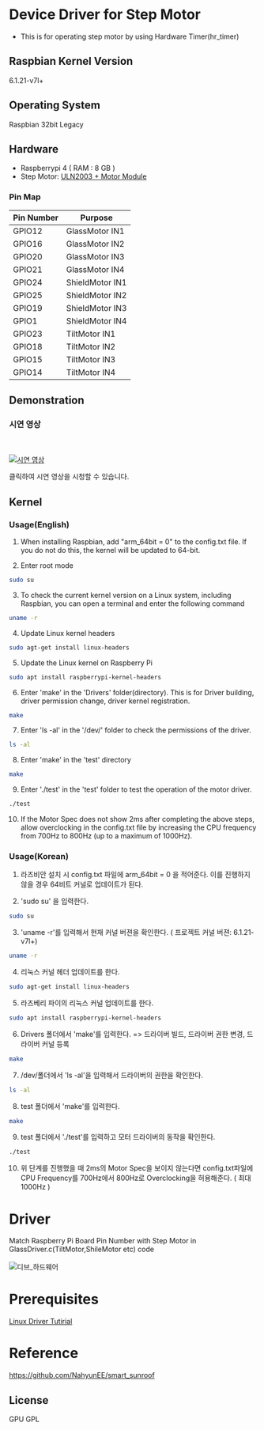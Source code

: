 # Device Driver for Step Motor
- This is for operating step motor by using Hardware Timer(hr_timer) 

## Raspbian Kernel Version
6.1.21-v7l+

## Operating System
Raspbian 32bit Legacy

## Hardware 
- Raspberrypi 4 ( RAM : 8 GB ) 
- Step Motor: [ULN2003 + Motor Module](https://www.devicemart.co.kr/goods/view?no=1327608)

### Pin Map 
| Pin Number|Purpose|
|----|--------------------------|
|GPIO12|GlassMotor IN1|
|GPIO16|GlassMotor IN2|
|GPIO20|GlassMotor IN3|
|GPIO21|GlassMotor IN4|
|GPIO24|ShieldMotor IN1|
|GPIO25|ShieldMotor IN2|
|GPIO19|ShieldMotor IN3|
|GPIO1|ShieldMotor IN4|
|GPIO23|TiltMotor IN1|
|GPIO18|TiltMotor IN2|
|GPIO15|TiltMotor IN3|
|GPIO14|TiltMotor IN4|

## Demonstration
### 시연 영상
<br></br>
[![시연 영상](https://img.youtube.com/vi/NBITtxIuxkI/0.jpg)](https://www.youtube.com/watch?v=NBITtxIuxkI)

클릭하여 시연 영상을 시청할 수 있습니다.



## Kernel


### Usage(English) 

1. When installing Raspbian, add "arm_64bit = 0" to the config.txt file. If you do not do this, the kernel will be updated to 64-bit.

2. Enter root mode
```bash
sudo su
```

3. To check the current kernel version on a Linux system, including Raspbian, you can open a terminal and enter the following command
```bash
uname -r
```

4. Update Linux kernel headers
```bash
sudo agt-get install linux-headers
```

5. Update the Linux kernel on Raspberry Pi
```bash
sudo apt install raspberrypi-kernel-headers
```

6. Enter 'make' in the 'Drivers' folder(directory). This is for Driver building, driver permission change, driver kernel registration.
```bash
make
```

7. Enter 'ls -al' in the '/dev/' folder to check the permissions of the driver.
```bash
ls -al
```


8. Enter 'make' in the 'test' directory
```bash
make
```

9. Enter './test' in the 'test' folder to test the operation of the motor driver.
```bash
./test
```

10. If the Motor Spec does not show 2ms after completing the above steps, allow overclocking in the config.txt file by increasing the CPU frequency from 700Hz to 800Hz (up to a maximum of 1000Hz).



### Usage(Korean)

1. 라즈비안 설치 시 config.txt 파일에 arm_64bit = 0 을 적어준다.
   이를 진행하지 않을 경우 64비트 커널로 업데이트가 된다. 

2. 'sudo su' 을 입력한다.
```bash
sudo su
```

3. 'uname -r'를 입력해서 현재 커널 버젼을 확인한다. ( 프로젝트 커널 버젼: 6.1.21-v7l+)
```bash
uname -r
```

4. 리눅스 커널 헤더 업데이트를 한다.
```bash
sudo agt-get install linux-headers
```

5. 라즈베리 파이의 리눅스 커널 업데이트를 한다.
```bash
sudo apt install raspberrypi-kernel-headers
```

6.  Drivers 폴더에서 'make'를 입력한다. => 드라이버 빌드, 드라이버 권한 변경, 드라이버 커널 등록
```bash
make
```

7. /dev/폴더에서 'ls -al'을 입력해서 드라이버의 권한을 확인한다.
```bash
ls -al
```

8. test 폴더에서 'make'를 입력한다.

```bash
make
```

9. test 폴더에서 './test'를 입력하고 모터 드라이버의 동작을 확인한다.
```bash
./test
```

10. 위 단계를 진행했을 때 2ms의 Motor Spec을 보이지 않는다면 config.txt파일에 CPU Frequency를 700Hz에서 800Hz로 Overclocking을 허용해준다. ( 최대 1000Hz )



# Driver

Match Raspberry Pi Board Pin Number with Step Motor in GlassDriver.c(TiltMotor,ShileMotor etc) code
<br></br>
![디브_하드웨어](https://github.com/NahyunEE/DeviceDriver_StepMotor/assets/50420981/82a2105c-faa8-4e00-862c-1ec4813f7028)

# Prerequisites
[Linux Driver Tutirial](https://embetronicx.com/linux-device-driver-tutorials/)

# Reference
https://github.com/NahyunEE/smart_sunroof



## License
GPU GPL

